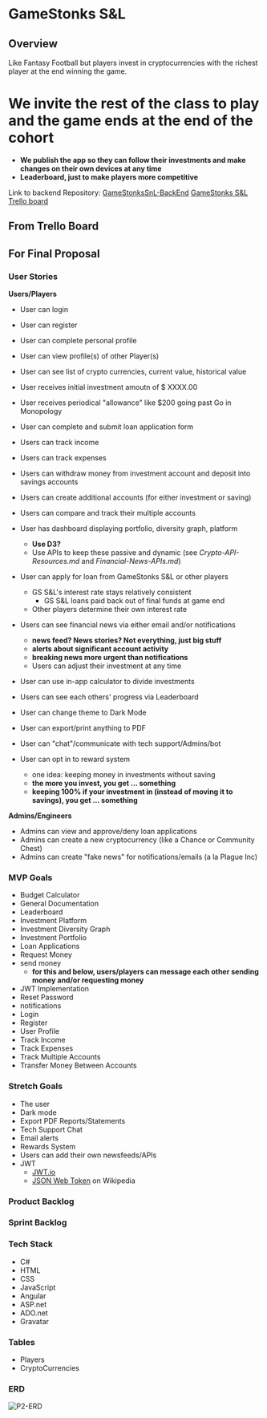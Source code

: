 # GameStonks S&L

## <b>Overview</b>

Like Fantasy Football but players invest in cryptocurrencies with the richest player at the end winning the game.
# We invite the rest of the class to play and the game ends at the end of the cohort
- **We publish the app so they can follow their investments and make changes on their own devices at any time**
- **Leaderboard, just to make players more competitive**

Link to backend Repository: [GameStonksSnL-BackEnd](https://github.com/220620NET/Game-Stonks-P2)
[GameStonks S&L Trello board](https://trello.com/b/Fqygxqny/gamestonks-snl)

## From Trello Board

## For Final Proposal

### <b>User Stories</b>
**Users/Players**
- User can login
- User can register
- User can complete personal profile
- User can view profile(s) of other Player(s)
- User can see list of crypto currencies, current value, historical value
- User receives initial investment amoutn of $ XXXX.00 
- User receives periodical "allowance" like $200 going past Go in Monopology
- User can complete and submit loan application form
- Users can track income 
- Users can track expenses
- Users can withdraw money from investment account and deposit into savings accounts
- Users can create additional accounts (for either investment or saving)
- Users can compare and track their multiple accounts
- User has dashboard displaying portfolio, diversity graph, platform
    - **Use D3?**
    - Use APIs to keep these passive and dynamic (see *Crypto-API-Resources.md* and *Financial-News-APIs.md*)
- User can apply for loan from GameStonks S&L or other players
    - GS S&L's interest rate stays relatively consistent
        - GS S&L loans paid back out of final funds at game end
    - Other players determine their own interest rate
- Users can see financial news via either email and/or notifications
    - **news feed? News stories? Not everything, just big stuff**
    - **alerts about significant account activity**
    - **breaking news more urgent than notifications**    
    - Users can adjust their investment at any time
- User can use in-app calculator to divide investments
- Users can see each others' progress via Leaderboard

- User can change theme to Dark Mode
- User can export/print anything to PDF
- User can "chat"/communicate with tech support/Admins/bot
- User can opt in to reward system
    - one idea: keeping money in investments without saving
    - **the more you invest, you get ... something**
    - **keeping 100% if your investment in (instead of moving it to savings), you get ... something**    

**Admins/Engineers**
- Admins can view and approve/deny loan applications
- Admins can create a new cryptocurrency (like a Chance or Community Chest)
- Admins can create "fake news" for notifications/emails (a la Plague Inc)


### <b>MVP Goals</b>
- Budget Calculator
- General Documentation
- Leaderboard
- Investment Platform
- Investment Diversity Graph
- Investment Portfolio
- Loan Applications
- Request Money
- send money
    - **for this and below, users/players can message each other sending money and/or requesting money**
- JWT Implementation
- Reset Password
- notifications
- Login
- Register
- User Profile
- Track Income
- Track Expenses
- Track Multiple Accounts
- Transfer Money Between Accounts

### <b>Stretch Goals</b>
- The user 
- Dark mode
- Export PDF Reports/Statements
- Tech Support Chat
- Email alerts
- Rewards System
- Users can add their own newsfeeds/APIs
- JWT
    - [JWT.io](https://jwt.io/)
    - [JSON Web Token](https://en.wikipedia.org/wiki/JSON_Web_Token) on Wikipedia

### Product Backlog

### Sprint Backlog


### <b>Tech Stack</b>
- C#
- HTML
- CSS
- JavaScript
- Angular
- ASP.net
- ADO.net
- Gravatar

### <b>Tables</b>

- Players
- CryptoCurrencies

### <b>ERD</b>

![P2-ERD]()